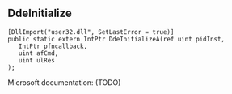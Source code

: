 ## DdeInitialize

```
[DllImport("user32.dll", SetLastError = true)]
public static extern IntPtr DdeInitializeA(ref uint pidInst,
   IntPtr pfncallback,
   uint afCmd,
   uint ulRes
);
```

Microsoft documentation: (TODO)
